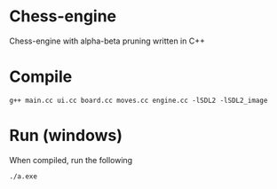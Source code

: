 # Chess-engine
Chess-engine with alpha-beta pruning written in C++

# Compile
```
g++ main.cc ui.cc board.cc moves.cc engine.cc -lSDL2 -lSDL2_image
```

# Run (windows)
When compiled, run the following
```
./a.exe
``` 
